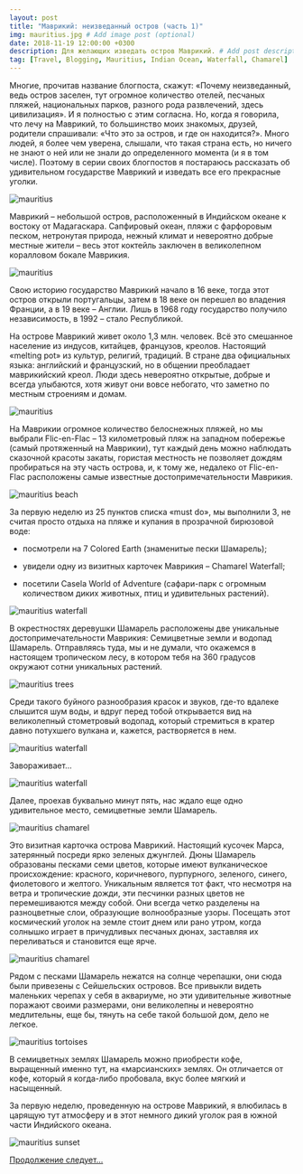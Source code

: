 ```yaml
---
layout: post
title: "Маврикий: неизведанный остров (часть 1)"
img: mauritius.jpg # Add image post (optional)
date: 2018-11-19 12:00:00 +0300
description: Для желающих изведать остров Маврикий. # Add post description (optional)
tag: [Travel, Blogging, Mauritius, Indian Ocean, Waterfall, Chamarel]
---
```

Многие, прочитав название блогпоста, скажут: «Почему неизведанный, ведь остров заселен, тут огромное количество отелей, песчаных пляжей, национальных парков, разного рода развлечений, здесь цивилизация». И я полностью с этим согласна. Но, когда я говорила, что лечу на Маврикий, то большинство моих знакомых, друзей, родители спрашивали: «Что это за остров, и где он находится?». Много людей, я более чем уверена, слышали, что такая страна есть, но ничего не знают о ней или не знали до определенного момента (и я в том числе). Поэтому в серии своих блогпостов я постараюсь рассказать об удивительном государстве Маврикий и изведать все его прекрасные уголки. 

![mauritius](/assets/img/mauritius_mountain.jpg)

Маврикий – небольшой остров, расположенный в Индийском океане к востоку от Мадагаскара. Сапфировый океан, пляжи с фарфоровым песком, нетронутая природа, нежный климат и невероятно добрые местные жители – весь этот коктейль заключен в великолепном коралловом бокале Маврикия.  

![mauritius](/assets/img/mauritius_ocean.jpg)

Свою историю государство Маврикий начало в 16 веке, тогда этот остров открыли португальцы, затем в 18 веке он перешел во владения Франции, а в 19 веке – Англии. Лишь в 1968 году государство получило независимость, в 1992 – стало Республикой. 

На острове Маврикий живет около 1,3 млн. человек. Всё это смешанное население из индусов, китайцев, французов, креолов. Настоящий «melting pot» из культур, религий, традиций. В стране два официальных языка: английский и французский, но в общении преобладает маврикийский креол. Люди здесь невероятно открытые, добрые и всегда улыбаются, хотя живут они вовсе небогато, что заметно по местным строениям и домам. 

![mauritius](/assets/img/mauritius_view.jpg)

На Маврикии огромное количество белоснежных пляжей, но мы выбрали Flic-en-Flac – 13 километровый пляж на западном побережье (самый протяженный на Маврикии), тут каждый день можно наблюдать сказочной красоты закаты, гористая местность не позволяет дождям пробираться на эту часть острова, и, к тому же, недалеко от Flic-en-Flac расположены самые известные достопримечательности Маврикия. 

![mauritius beach](/assets/img/mauritius_beach.jpg)

За первую неделю из 25 пунктов списка «must do», мы выполнили 3, не считая просто отдыха на пляже и купания в прозрачной бирюзовой воде: 

* посмотрели на 7 Colored Earth (знаменитые пески Шамарель);

* увидели одну из визитных карточек Маврикия – Chamarel Waterfall;

* посетили Casela World of Adventure (сафари-парк с огромным количеством диких животных, птиц и удивительных растений).

![mauritius waterfall](/assets/img/mauritius_waterfall2.jpg)

В окрестностях деревушки Шамарель расположены две уникальные достопримечательности Маврикия: Семицветные земли и водопад Шамарель. Отправляясь туда, мы и не думали, что окажемся в настоящем тропическом лесу, в котором тебя на 360 градусов окружают сотни уникальных растений. 

![mauritius trees](/assets/img/mauritius_green.jpg)

Среди такого буйного разнообразия красок и звуков, где-то вдалеке слышится шум воды, и вдруг перед тобой открывается вид на великолепный стометровый водопад, который стремиться в кратер давно потухшего вулкана и, кажется, растворяется в нем. 

![mauritius waterfall](/assets/img/mauritius_waterfall.jpg)

Завораживает…

![mauritius waterfall](/assets/img/mauritius_waterfall1.jpg)

Далее, проехав буквально минут пять, нас ждало еще одно удивительное место, семицветные земли Шамарель. 

![mauritius chamarel](/assets/img/mauritius_chamarel1.jpg)

Это визитная карточка острова Маврикий. Настоящий кусочек Марса, затерянный посреди ярко зеленых джунглей. Дюны Шамарель образованы песками семи цветов, которые имеют вулканическое происхождение: красного, коричневого, пурпурного, зеленого, синего, фиолетового и желтого. Уникальным является тот факт, что несмотря на ветра и тропические дожди, эти песчинки разных цветов не перемешиваются между собой. Они всегда четко разделены на разноцветные слои, образующие волнообразные узоры.  Посещать этот космический уголок на земле стоит днем или рано утром, когда солнышко играет в причудливых песчаных дюнах, заставляя их переливаться и становится еще ярче.  

![mauritius chamarel](/assets/img/mauritius_chamarel.jpg)

Рядом с песками Шамарель нежатся на солнце черепашки, они сюда были привезены с Сейшельских островов. Все привыкли видеть маленьких черепах у себя в аквариуме, но эти удивительные животные поражают своими размерами, они великолепны и невероятно медлительны, еще бы, тянуть на себе такой большой дом, дело не легкое. 

![mauritius tortoises](/assets/img/mauritius_tortoise.jpg)

В семицветных землях Шамарель можно приобрести кофе, выращенный именно тут, на «марсианских» землях. Он отличается от кофе, который я когда-либо пробовала, вкус более мягкий и насыщенный. 

За первую неделю, проведенную на острове Маврикий, я влюбилась в царящую тут атмосферу и в этот немного дикий уголок рая в южной части Индийского океана. 

![mauritius sunset](/assets/img/mauritius_sunset.jpg)

[Продолжение следует...](http://christina.kuleshevi.ch/mauritius-uncharted-island-part2/)